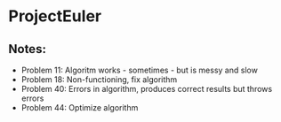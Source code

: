 # ProjectEuler

## Notes:
* Problem 11: Algoritm works - sometimes - but is messy and slow
* Problem 18: Non-functioning, fix algorithm
* Problem 40: Errors in algorithm, produces correct results but throws errors
* Problem 44: Optimize algorithm 
